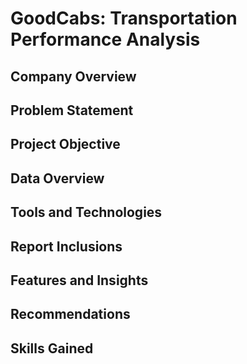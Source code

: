 # GoodCabs: Transportation Performance Analysis

## Company Overview

## Problem Statement

## Project Objective

## Data Overview

## Tools and Technologies

## Report Inclusions

## Features and Insights

## Recommendations

## Skills Gained
